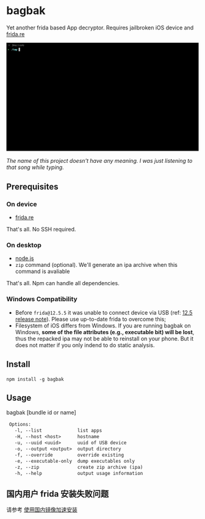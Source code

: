 # bagbak

Yet another frida based App decryptor. Requires jailbroken iOS device and [frida.re](https://www.frida.re/)

![demo](images/screen.gif)

*The name of this project doesn't have any meaning. I was just listening to that song while typing.*

## Prerequisites

### On device

* [frida.re](https://www.frida.re/docs/ios/)

That's all. No SSH required.

### On desktop

* [node.js](https://nodejs.org/)
* `zip` command (optional). We'll generate an ipa archive when this command is avaliable

That's all. Npm can handle all dependencies.

### Windows Compatibility

* Before `frida@12.5.5` it was unable to connect device via USB (ref: [12.5 release note](https://frida.re/news/2019/05/15/frida-12-5-released/)). Please use up-to-date frida to overcome this;
* Filesystem of iOS differs from Windows. If you are running bagbak on Windows, **some of the file attributes (e.g., executable bit) will be lost**, thus the repacked ipa may not be able to reinstall on your phone. But it does not matter if you only indend to do static analysis.

## Install

```
npm install -g bagbak
```

## Usage

bagbak [bundle id or name]

```
 Options:
   -l, --list             list apps
   -H, --host <host>      hostname
   -u, --uuid <uuid>      uuid of USB device
   -o, --output <output>  output directory
   -f, --override         override existing
   -e, --executable-only  dump executables only
   -z, --zip              create zip archive (ipa)
   -h, --help             output usage information
```

## 国内用户 frida 安装失败问题

请参考 [使用国内镜像加速安装](https://github.com/chaitin/passionfruit/wiki/%E4%BD%BF%E7%94%A8%E5%9B%BD%E5%86%85%E9%95%9C%E5%83%8F%E5%8A%A0%E9%80%9F%E5%AE%89%E8%A3%85#%E9%A2%84%E7%BC%96%E8%AF%91%E5%8C%85%E5%A4%B1%E8%B4%A5)
